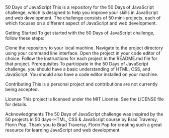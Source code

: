 50 Days of JavaScript
This is a repository for the 50 Days of JavaScript challenge, which is designed to help you improve your skills in JavaScript and web development. The challenge consists of 50 mini-projects, each of which focuses on a different aspect of JavaScript and web development.

Getting Started
To get started with the 50 Days of JavaScript challenge, follow these steps:

Clone the repository to your local machine.
Navigate to the project directory using your command line interface.
Open the project in your code editor of choice.
Follow the instructions for each project in the README.md file for that project.
Prerequisites
To participate in the 50 Days of JavaScript challenge, you should have a basic understanding of HTML, CSS, and JavaScript. You should also have a code editor installed on your machine.

Contributing
This is a personal project and contributions are not currently being accepted.

License
This project is licensed under the MIT License. See the LICENSE file for details.

Acknowledgments
The 50 Days of JavaScript challenge was inspired by the 50 projects in 50 days-HTML, CSS & JavaScript course by Brad Traversy, Florin Pop. Thank you to Brad Traversy, Florin Pop for creating such a great resource for learning JavaScript and web development.